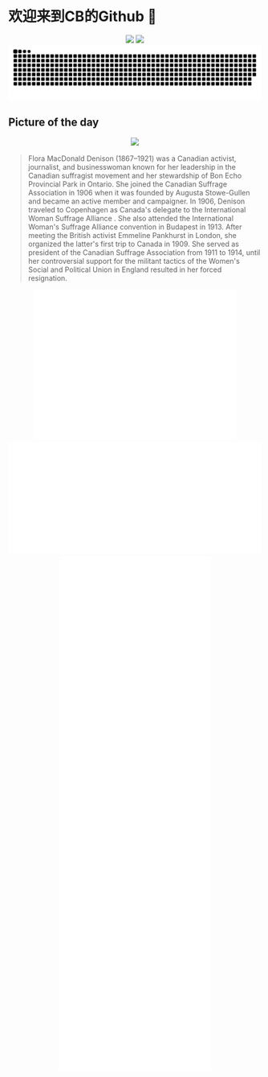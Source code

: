 
# 欢迎来到CB的Github 👋

<div align="center">
  <img height="137px" src="https://github-readme-stats.vercel.app/api?username=SuperCB&show_icons=true&theme=radical" />
  <img height="137px" src="https://github-readme-stats.vercel.app/api/top-langs/?username=SuperCB&hide_title=true&hide_border=true&layout=compact&langs_count=6&text_color=000&icon_color=fff" />
</div>


<div align="center">
    <img src="./contribution-snake/github-contribution-grid-snake.svg" />
</div>



## Picture of the day
<div align="center">
  <img width=400px src="https://upload.wikimedia.org/wikipedia/commons/thumb/8/8f/Flora_MacDonald_Denison_-_Records_of_the_National_Woman%27s_Party.jpg/375px-Flora_MacDonald_Denison_-_Records_of_the_National_Woman%27s_Party.jpg" />
</div>

>Flora MacDonald Denison  (1867–1921) was a Canadian activist, journalist, and businesswoman known for her leadership in the  Canadian suffragist movement  and her stewardship of  Bon Echo Provincial Park  in Ontario. She joined the  Canadian Suffrage Association  in 1906 when it was founded by  Augusta Stowe-Gullen  and became an active member and campaigner. In 1906, Denison traveled to Copenhagen as Canada's delegate to the  International Woman Suffrage Alliance . She also attended the International Woman's Suffrage Alliance convention in Budapest in 1913. After meeting the British activist  Emmeline Pankhurst  in London, she organized the latter's first trip to Canada in 1909. She served as president of the Canadian Suffrage Association from 1911 to 1914, until her controversial support for the militant tactics of the  Women's Social and Political Union  in England resulted in her forced resignation.



<div align="center">
  <img height="300px" src="base_metrics.svg" />
  <img  src="metrics.plugin.calendar.full.svg" />
</div>


<div align="center">
  <img  src="plugin_metrics.svg" /> 
</div>
